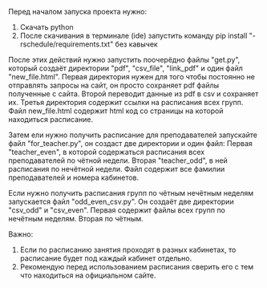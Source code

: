 Перед началом запуска проекта нужно:
1) Скачать python
2) После скачивания в терминале (ide) запустить команду pip install "-rschedule/requirements.txt" без кавычек

После этих действий нужно запустить поочерёдно файлы "get.py",
который создаёт директории "pdf", "csv_file", "link_pdf" и один файл "new_file.html".
Первая директория нужен для того чтобы постоянно не отправлять запросы на сайт,
он просто сохраняет pdf файлы полученные с сайта.
Второй переводит данные из pdf в csv и сохраняет их.
Третья директория содержит ссылки на расписания всех групп.
Файл new_file.html содержит html код со страницы на которой находиться расписание.

Затем ели нужно получить расписание для преподавателей запускайте файл "for_teacher.py",
он создаст две директории и один файл:
Первая "teacher_even", в которой содержаться расписания всех преподавателей по чётной недели.
Вторая "teacher_odd", в ней расписания по нечётной недели.
Файл содержит все фамилии преподавателей и номера кабинетов.

Если нужно получить расписания групп по чётным нечётным неделям запускается файл "odd_even_csv.py".
Он создаёт две директории "csv_odd" и "csv_even".
Первая содержит файлы всех групп по нечётным неделям.
Вторая по чётным.

Важно:
1) Если по расписанию занятия проходят в разных кабинетах, то расписание будет под каждый кабинет отдельно.
2) Рекомендую перед использованием расписания сверить его с тем что находиться на официальном сайте.
